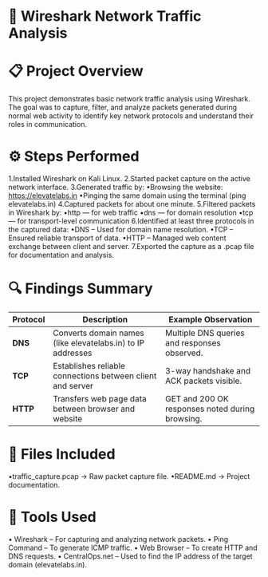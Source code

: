 # 🧠 Wireshark Network Traffic Analysis
# 📋 Project Overview

This project demonstrates basic network traffic analysis using Wireshark.
The goal was to capture, filter, and analyze packets generated during normal web activity to identify key network protocols and understand their roles in communication.

# ⚙️ Steps Performed

1.Installed Wireshark on Kali Linux.
2.Started packet capture on the active network interface.
3.Generated traffic by:
•Browsing the website: https://elevatelabs.in
•Pinging the same domain using the terminal (ping elevatelabs.in)
4.Captured packets for about one minute.
5.Filtered packets in Wireshark by:
•http — for web traffic
•dns — for domain resolution
•tcp — for transport-level communication
6.Identified at least three protocols in the captured data:
•DNS – Used for domain name resolution.
•TCP – Ensured reliable transport of data.
•HTTP – Managed web content exchange between client and server.
7.Exported the capture as a .pcap file for documentation and analysis.

# 🔍 Findings Summary

| Protocol | Description                                                 | Example Observation                             |
| -------- | ----------------------------------------------------------- | ----------------------------------------------- |
| **DNS**  | Converts domain names (like elevatelabs.in) to IP addresses | Multiple DNS queries and responses observed.    |
| **TCP**  | Establishes reliable connections between client and server  | 3-way handshake and ACK packets visible.        |
| **HTTP** | Transfers web page data between browser and website         | GET and 200 OK responses noted during browsing. |

# 📁 Files Included

•traffic_capture.pcap → Raw packet capture file.
•README.md → Project documentation.

# 🧩 Tools Used

• Wireshark – For capturing and analyzing network packets.
• Ping Command – To generate ICMP traffic.
• Web Browser – To create HTTP and DNS requests.
• CentralOps.net – Used to find the IP address of the target domain (elevatelabs.in).
